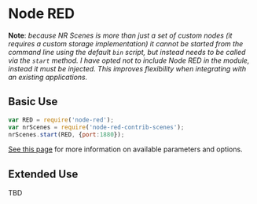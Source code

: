 # Node RED

**Note**: *because NR Scenes is more than just a set of custom nodes (it requires a
custom storage implementation) it cannot be started from the command line using
the default `bin` script, but instead needs to be called via the `start` method.
I have opted not to include Node RED in the module, instead it must be injected.
This improves flexibility when integrating with an existing applications.*

## Basic Use

```js
var RED = require('node-red');
var nrScenes = require('node-red-contrib-scenes');
nrScenes.start(RED, {port:1880});
```

[See this page](modules/startermodule.html#start) for more information on available
parameters and options.

## Extended Use

TBD
